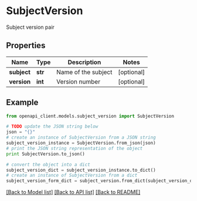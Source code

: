 # SubjectVersion

Subject version pair

## Properties
Name | Type | Description | Notes
------------ | ------------- | ------------- | -------------
**subject** | **str** | Name of the subject | [optional] 
**version** | **int** | Version number | [optional] 

## Example

```python
from openapi_client.models.subject_version import SubjectVersion

# TODO update the JSON string below
json = "{}"
# create an instance of SubjectVersion from a JSON string
subject_version_instance = SubjectVersion.from_json(json)
# print the JSON string representation of the object
print SubjectVersion.to_json()

# convert the object into a dict
subject_version_dict = subject_version_instance.to_dict()
# create an instance of SubjectVersion from a dict
subject_version_form_dict = subject_version.from_dict(subject_version_dict)
```
[[Back to Model list]](../ccloud/README.md#documentation-for-models) [[Back to API list]](../ccloud/README.md#documentation-for-api-endpoints) [[Back to README]](../ccloud/README.md)


